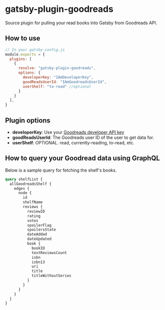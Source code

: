# gatsby-plugin-goodreads

Source plugin for pulling your read books into Gatsby from Goodreads API.

## How to use
```javascript
// In your gatsby-config.js
module.exports = {
  plugins: [
    {
      resolve: "gatsby-plugin-goodreads",
      options: {
        developerKey: "IAmDeveloperKey",
        goodReadsUserId: "IAmGoodreadsUserId",
        userShelf: "to-read" //optional
      }
    }
  ],
}
```

## Plugin options

* **developerKey**: Use your [Goodreads developer API key](https://www.goodreads.com/api/keys)
* **goodReadsUserId**: The Goodreads user ID of the user to get data for.
* **userShelf**: _OPTIONAL_. read, currently-reading, to-read, etc.

## How to query your Goodread data using GraphQL

Below is a sample query for fetching the shelf's books. 

```graphql
query shelfList {
  allGoodreadsShelf {
    edges {
      node {
        id
        shelfName
        reviews {
          reviewID
          rating
          votes
          spoilerFlag
          spoilersState
          dateAdded
          dateUpdated
          book {
            bookID
            textReviewsCount
            isbn
            isbn13
            uri
            title
            titleWithoutSeries
          }
        }
      }
    }
  }
}

```
